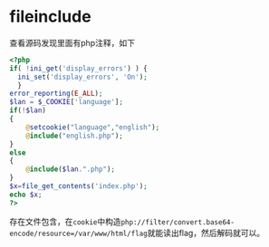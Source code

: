 # fileinclude

查看源码发现里面有php注释，如下

```php
<?php
if( !ini_get('display_errors') ) {
  ini_set('display_errors', 'On');
  }
error_reporting(E_ALL);
$lan = $_COOKIE['language'];
if(!$lan)
{
	@setcookie("language","english");
	@include("english.php");
}
else
{
	@include($lan.".php");
}
$x=file_get_contents('index.php');
echo $x;
?>
```

存在文件包含，在`cookie`中构造`php://filter/convert.base64-encode/resource=/var/www/html/flag`就能读出flag，然后解码就可以。



